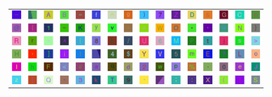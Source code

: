 <table>
<tr>
<td><img src="5F.gif"></td>
<td><img src="gr1.gif"></td>
<td><img src="41.gif"></td>
<td><img src="42.gif"></td>
<td><img src="3D.gif"></td>
<td><img src="66.gif"></td>
<td><img src="6E.gif"></td>
<td><img src="67.gif"></td>
<td><img src="29.gif"></td>
<td><img src="37.gif"></td>
<td><img src="5A.gif"></td>
<td><img src="44.gif"></td>
<td><img src="26.gif"></td>
<td><img src="47.gif"></td>
<td><img src="43.gif"></td>
<td><img src="63.gif"></td>
</tr>
<tr>
<td><img src="40.gif"></td>
<td><img src="7B.gif"></td>
<td><img src="31.gif"></td>
<td><img src="7E.gif"></td>
<td><img src="4B.gif"></td>
<td><img src="79.gif"></td>
<td><img src="76.gif"></td>
<td><img src="2D.gif"></td>
<td><img src="78.gif"></td>
<td><img src="57.gif"></td>
<td><img src="4F.gif"></td>
<td><img src="2A.gif"></td>
<td><img src="27.gif"></td>
<td><img src="75.gif"></td>
<td><img src="4E.gif"></td>
<td><img src="7D.gif"></td>
</tr>
<tr>
<td><img src="52.gif"></td>
<td><img src="72.gif"></td>
<td><img src="2B.gif"></td>
<td><img src="5E.gif"></td>
<td><img src="7C.gif"></td>
<td><img src="38.gif"></td>
<td><img src="62.gif"></td>
<td><img src="2F.gif"></td>
<td><img src="55.gif"></td>
<td><img src="36.gif"></td>
<td><img src="4D.gif"></td>
<td><img src="50.gif"></td>
<td><img src="74.gif"></td>
<td><img src="6A.gif"></td>
<td><img src="73.gif"></td>
<td><img src="3E.gif"></td>
</tr>
<tr>
<td><img src="48.gif"></td>
<td><img src="2C.gif"></td>
<td><img src="5D.gif"></td>
<td><img src="69.gif"></td>
<td><img src="49.gif"></td>
<td><img src="gr3.gif"></td>
<td><img src="34.gif"></td>
<td><img src="24.gif"></td>
<td><img src="59.gif"></td>
<td><img src="56.gif"></td>
<td><img src="35.gif"></td>
<td><img src="6D.gif"></td>
<td><img src="45.gif"></td>
<td><img src="3F.gif"></td>
<td><img src="4C.gif"></td>
<td><img src="6F.gif"></td>
</tr>
<tr>
<td><img src="6C.gif"></td>
<td><img src="68.gif"></td>
<td><img src="46.gif"></td>
<td><img src="3C.gif"></td>
<td><img src="23.gif"></td>
<td><img src="61.gif"></td>
<td><img src="71.gif"></td>
<td><img src="64.gif"></td>
<td><img src="32.gif"></td>
<td><img src="77.gif"></td>
<td><img src="70.gif"></td>
<td><img src="25.gif"></td>
<td><img src="2E.gif"></td>
<td><img src="30.gif"></td>
<td><img src="65.gif"></td>
<td><img src="4A.gif"></td>
</tr>
<tr>
<td><img src="7A.gif"></td>
<td><img src="5B.gif"></td>
<td><img src="51.gif"></td>
<td><img src="22.gif"></td>
<td><img src="33.gif"></td>
<td><img src="6B.gif"></td>
<td><img src="54.gif"></td>
<td><img src="39.gif"></td>
<td><img src="60.gif"></td>
<td><img src="gr2.gif"></td>
<td><img src="3B.gif"></td>
<td><img src="3A.gif"></td>
<td><img src="58.gif"></td>
<td><img src="28.gif"></td>
<td><img src="21.gif"></td>
<td><img src="53.gif"></td>
</tr>
</table>
